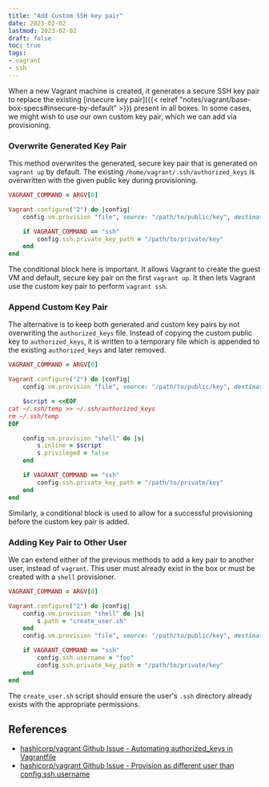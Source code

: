 ```yaml
---
title: "Add Custom SSH key pair"
date: 2023-02-02
lastmod: 2023-02-02
draft: false
toc: true
tags:
- vagrant
- ssh
---
```


When a new Vagrant machine is created, it generates a secure SSH key pair to
replace the existing [insecure key pair]({{< relref
"notes/vagrant/base-box-specs#insecure-by-default" >}}) present in all boxes. In
some cases, we might wish to use our own custom key pair, which we can add via
provisioning.

### Overwrite Generated Key Pair

This method overwrites the generated, secure key pair that is generated on
`vagrant up` by default. The existing `/home/vagrant/.ssh/authorized_keys` is
overwritten with the given public key during provisioning.

```ruby
VAGRANT_COMMAND = ARGV[0]

Vagrant.configure("2") do |config|
	config.vm.provision "file", source: "/path/to/public/key", destination: "~/.ssh/authorized_keys"

	if VAGRANT_COMMAND == "ssh"
		config.ssh.private_key_path = "/path/to/private/key"
	end
end
```

The conditional block here is important. It allows Vagrant to create the guest
VM and default, secure key pair on the first `vagrant up`. It then lets Vagrant
use the custom key pair to perform `vagrant ssh`.

### Append Custom Key Pair

The alternative is to keep both generated and custom key pairs by not
overwriting the `authorized_keys` file. Instead of copying the custom public key
to `authorized_keys`, it is written to a temporary file which is appended to the
existing `authorized_keys` and later removed.

```ruby
VAGRANT_COMMAND = ARGV[0]

Vagrant.configure("2") do |config|
	config.vm.provision "file", source: "/path/to/public/key", destination: "~/.ssh/temp"

	$script = <<EOF
cat ~/.ssh/temp >> ~/.ssh/authorized_keys
rm ~/.ssh/temp
EOF

	config.vm.provision "shell" do |s|
		s.inline = $script
		s.privileged = false
	end

	if VAGRANT_COMMAND == "ssh"
		config.ssh.private_key_path = "/path/to/private/key"
	end
end
```

Similarly, a conditional block is used to allow for a successful provisioning
before the custom key pair is added.

### Adding Key Pair to Other User

We can extend either of the previous methods to add a key pair to another user,
instead of `vagrant`. This user must already exist in the box or must be created
with a `shell` provisioner.

```ruby
VAGRANT_COMMAND = ARGV[0]

Vagrant.configure("2") do |config|
	config.vm.provision "shell" do |s|
		s.path = "create_user.sh"
	end
	config.vm.provision "file", source: "/path/to/public/key", destination: "/home/foo/.ssh/authorized_keys"

	if VAGRANT_COMMAND == "ssh"
		config.ssh.username = "foo"
		config.ssh.private_key_path = "/path/to/private/key"
	end
end
```

The `create_user.sh` script should ensure the user's `.ssh` directory already
exists with the appropriate permissions.

## References

- [hashicorp/vagrant Github Issue - Automating authorized_keys in
  Vagrantfile](https://github.com/hashicorp/vagrant/issues/992)
- [hashicorp/vagrant Github Issue - Provision as different user than
  config.ssh.username](https://github.com/hashicorp/vagrant/issues/1753)
